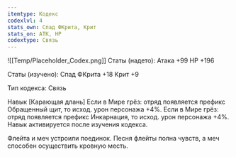 ```yaml
---
itemtype: Кодекс
codexlvl: 4
stats_own: Спад ФКрита, Крит
stats_on: АТК, HP
codextype: Связь
---
```

![[Temp/Placeholder_Codex.png]]
Статы (надето):
Атака +99
HP +196

Статы (изучено):
Спад ФКрита +18
Крит +9

Тип кодекса: Связь


Навык
[Карающая длань] Если в Мире грёз: отряд появляется префикс Обращенный щит, то исход. урон персонажа +4%. Если в Мире грёз: отряд появляется префикс Инкарнация, то исход. урон персонажа +4%. Навык активируется после изучения кодекса.

Флейта и меч устроили поединок. Песня флейты полна чувств, а меч способен осуществить кровную месть.
